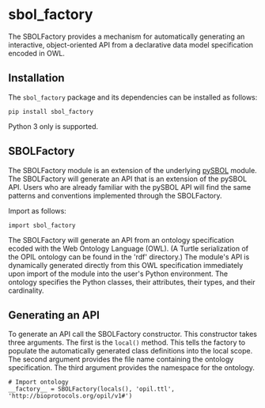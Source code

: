 # sbol_factory

The SBOLFactory provides a mechanism for automatically generating an interactive, object-oriented API from a declarative data model specification encoded in OWL. 

## Installation
The  `sbol_factory` package and its dependencies can be installed as follows:
```
pip install sbol_factory
```
Python 3 only is supported.

## SBOLFactory

The SBOLFactory module is an extension of the underlying [pySBOL](https://github.com/SynBioDex/pySBOL3) module. The SBOLFactory will generate an API that is an extension of the pySBOL API. Users who are already familiar with the pySBOL API will find the same patterns and conventions implemented through the SBOLFactory.

Import as follows:

```
import sbol_factory
```

The SBOLFactory will generate an API from an ontology specification ecoded with the Web Ontology Language (OWL). (A Turtle serialization of the OPIL ontology can be found in the 'rdf' directory.) The module's API is dynamically generated directly from this OWL specification immediately upon import of the module into the user's Python environment. The ontology specifies the Python classes, their attributes, their types, and their cardinality.

## Generating an API

To generate an API call the SBOLFactory constructor.  This constructor takes three arguments. The first is the `local()` method.  This tells the factory to populate the automatically generated class definitions into the local scope. The second argument provides the file name containing the ontology specification. The third argument provides the namespace for the ontology.

```
# Import ontology
__factory__ = SBOLFactory(locals(), 'opil.ttl', 'http://bioprotocols.org/opil/v1#')
```
